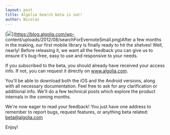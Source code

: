 ```yaml
---
layout: post
title: Algolia Search beta is out!
author: Nicolas
---
```


[![][1]](https://blog.algolia.com/wp-
content/uploads/2012/08/searchForEvernoteSmall.png)After a few months in the
making, our first mobile library is finally ready to hit the shelves! Well,
nearly! Before releasing it, we want all the feedback you can give us to
ensure it's bug-free, easy to use and responsive to your needs.

If you subscribed to the beta, you should already have received your access
info. If not, you can request it directly on www.algolia.com.

You'll be able to download both the iOS and the Android versions, along with
all necessary documentation. Feel free to ask for any clarification or
additional info. We'll do a few technical posts which explore the product
internals in the coming months.

We're now eager to read your feedback! You just have one address to remember
to report bugs, request features, or anything beta related: beta@algolia.com

Enjoy!


[1]: /algoliasearch-jekyll-hyde/assets/searchForEvernoteSmall.png
